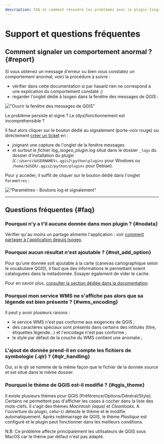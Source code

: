 ```yaml
---
description: FAQ et comment résoudre les problèmes avec le plugin Isogeo pour QGIS
---
```


# Support et questions fréquentes

## Comment signaler un comportement anormal ? {#report}

Si vous obtenez un message d'erreur ou bien vous constatez un comportement anormal, voici la procédure à suivre :

* vérifier dans cette documentation si par hasard rien ne correspond à une explication du comportement constaté ;\)
* regarder l'onglet dédié à Isogeo dans la fenêtre des messages de QGIS :

!["Ouvrir la fenêtre des messages de QGIS"](/assets/qgis_log_view_tab_isogeo_fr.png)

Le problème persiste et signe ? Le \(dys\)fonctionnement est incompréhensible ?

Il faut alors cliquer sur le bouton dédié au signalement (porte-voix rouge) ou directement [créer un ticket](https://github.com/isogeo/isogeo-scan-fme/issues) en :

* joignant une capture de l'onglet de la fenêtre messages
* et _surtout le fichier log\_isogeo\_plugin.log_ situé dans le dossier `_logs` du dossier d'installation du plugin \(`C:\Users\%USERNAME%\.qgis2\python\plugins` pour Windows ou `/home/$USER/.qgis2/python/plugins` pour Debian\).

Pour y accéder, il suffit de cliquer sur le bouton dédié dans l'onglet `Paramètres` :

!["Paramètres - Boutons log et signalement"](/assets/settings_resources_fr.png)

---

## Questions fréquentes {#faq}

### Pourquoi n'y a t'il aucune donnée dans mon plugin ? {#nodata}

Vérifier qu'au moins un partage alimente l'application : voir [comment partager à l'application depuis Isogeo](/usage/configuration.md).

### Pourquoi aucun résultat n'est ajoutable ? {#not_add_option}

Pour qu'une donnée soit ajoutable à la carte \(canevas cartographique selon le vocabulaire QGIS\), il faut que des informations le permettant soient cataloguées dans la métadonnée. Essayer également de vider le cache.

Pour en savoir plus, [consulter la section dédiée dans la documentation](/usage/display.md).

### Pourquoi mon service WMS ne s'affiche pas alors que sa légende est bien présente ? {#wms_encoding}

Il peut y avoir plusieurs raisons :

* le service WMS n'est pas conforme aux exigences de QGIS ;
* des caractères spéciaux sont présents dans certains des intitulés \(titre, étiquettes légende...\) et l'encodage n'est pas conforme ;
* le style par défaut de la couche du WMS contient une anomalie ;

### L'ajout de donnée prend-il en compte les fichiers de symbologie \(.qlr\) ? {#qlr_handling}

Oui, si le qlr se nomme de la même façon que le fichier de la donnée source et est situé dans le même dossier.

### Pourquoi le thème de QGIS est-il modifié ? {#qgis_theme}

Il existe plusieurs thèmes pour QGIS \(Préférence/Options/Général/Style\). Certains ne permettent pas d'afficher les cases à cocher dans la liste des mots-clefs. Il s'agit des thèmes _Macintosh \(aqua\)_ et _Cleanlooks_. A l'ouverture du plugin, celui-ci détecte le thème et le modifie automatiquement. Après redémarrage de QGIS, le thème _Plastique_ est configuré et le plugin peut fonctionner dans les meilleurs conditions.

N.B: Ce problème affecte principalement les utilisateurs de QGIS sous MacOS car le thème par défaut n'est pas adapté.
